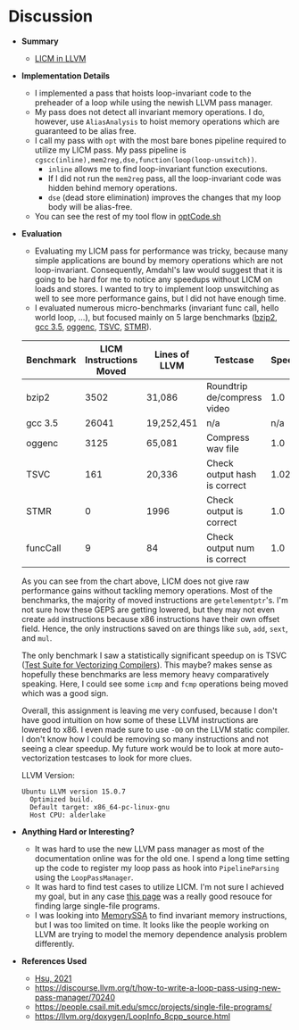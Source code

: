 # Discussion

* __Summary__
  * [LICM in LLVM](https://github.com/matth2k/cs6120-exercises/blob/main/l8)

* __Implementation Details__
  * I implemented a pass that hoists loop-invariant code to the preheader of a loop while using the newish LLVM pass manager.
  * My pass does not detect all invariant memory operations. I do, however, use `AliasAnalysis` to hoist memory operations which are guaranteed to be alias free.
  * I call my pass with `opt` with the most bare bones pipeline required to utilize my LICM pass. My pass pipeline is `cgscc(inline),mem2reg,dse,function(loop(loop-unswitch))`. 
    * `inline` allows me to find loop-invariant function executions.
    * If I did not run the `mem2reg` pass, all the loop-invariant code was hidden behind memory operations.
    * `dse` (dead store elimination) improves the changes that my loop body will be alias-free.
  * You can see the rest of my tool flow in [optCode.sh](https://github.com/matth2k/cs6120-exercises/blob/main/l8/optCode.sh)

* __Evaluation__
  * Evaluating my LICM pass for performance was tricky, because many simple applications are bound by memory operations which are not loop-invariant. Consequently, Amdahl's law would suggest that it is going to be hard for me to notice any speedups without LICM on loads and stores. I wanted to try to implement loop unswitching as well to see more performance gains, but I did not have enough time.
  * I evaluated numerous micro-benchmarks (invariant func call, hello world loop, ...), but focused mainly on 5 large benchmarks ([bzip2](https://sourceware.org/bzip2/), [gcc 3.5](https://gcc.gnu.org/), [oggenc](https://www.rarewares.org/ogg-oggenc.php), [TSVC](https://dl.acm.org/doi/10.5555/62972.62987), [STMR](https://www.cs.toronto.edu/~frank/csc2501/Readings/R2_Porter/Porter-1980.pdf)).

  | Benchmark     | LICM Instructions Moved | Lines of LLVM | Testcase                     | Speedup |
  | ------------- | ----------------------- | ------------- | ---------------------------- | ------- |
  | bzip2         | 3502                    |  31,086       | Roundtrip de/compress video  | 1.0     |
  | gcc 3.5       | 26041                   |  19,252,451   | n/a                          | n/a     |
  | oggenc        | 3125                    |  65,081       | Compress wav file            | 1.0     |
  | TSVC          | 161                     |  20,336       | Check output hash is correct | 1.02     |
  | STMR          | 0                       |  1996         | Check output is correct      | 1.0     |
  | funcCall      | 9                       |  84           | Check output num is correct  | 1.0     |

  As you can see from the chart above, LICM does not give raw performance gains without tackling memory operations. Most of the benchmarks, the majority of moved instructions are `getelementptr`'s. I'm not sure how these GEPS are getting lowered, but they may not even create `add` instructions because x86 instructions have their own offset field. Hence, the only instructions saved on are things like `sub`, `add`, `sext`, and `mul`.

  The only benchmark I saw a statistically significant speedup on is TSVC ([Test Suite for Vectorizing Compilers](https://dl.acm.org/doi/10.5555/62972.62987)). This maybe? makes sense as hopefully these benchmarks are less memory heavy comparatively speaking. Here, I could see some `icmp` and `fcmp` operations being moved which was a good sign.

  Overall, this assignment is leaving me very confused, because I don't have good intuition on how some of these LLVM instructions are lowered to x86. I even made sure to use `-O0` on the LLVM static compiler. I don't know how I could be removing so many instructions and not seeing a clear speedup. My future work would be to look at more auto-vectorization testcases to look for more clues.

  LLVM Version:
  ```
  Ubuntu LLVM version 15.0.7
    Optimized build.
    Default target: x86_64-pc-linux-gnu
    Host CPU: alderlake
  ```


* __Anything Hard or Interesting?__
  * It was hard to use the new LLVM pass manager as most of the documentation online was for the old one. I spend a long time setting up the code to register my loop pass as hook into `PipelineParsing` using the `LoopPassManager`.
  * It was hard to find test cases to utilize LICM. I'm not sure I achieved my goal, but in any case [this page](https://people.csail.mit.edu/smcc/projects/single-file-programs/) was a really good resouce for finding large single-file programs.
  * I was looking into [MemorySSA](https://llvm.org/docs/MemorySSA.html) to find invariant memory instructions, but I was too limited on time. It looks like the people working on LLVM are trying to model the memory dependence analysis problem differently.

* __References Used__
  * [Hsu, 2021](https://github.com/PacktPublishing/LLVM-Techniques-Tips-and-Best-Practices-Clang-and-Middle-End-Libraries)
  * https://discourse.llvm.org/t/how-to-write-a-loop-pass-using-new-pass-manager/70240
  * https://people.csail.mit.edu/smcc/projects/single-file-programs/
  * https://llvm.org/doxygen/LoopInfo_8cpp_source.html